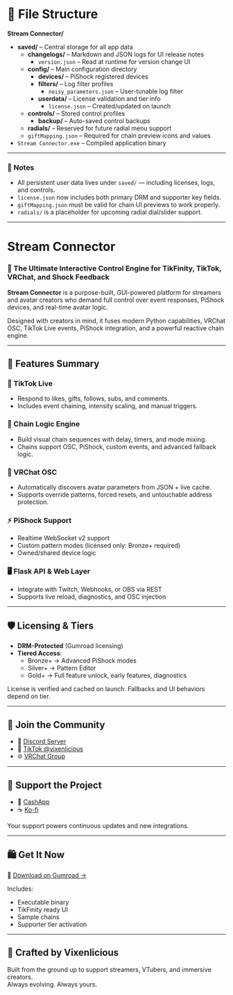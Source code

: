# 📁 File Structure

**Stream Connector/**
- **saved/** – Central storage for all app data  
  - **changelogs/** – Markdown and JSON logs for UI release notes  
    - `version.json` – Read at runtime for version change UI  
  - **config/** – Main configuration directory  
    - **devices/** – PiShock registered devices  
    - **filters/** – Log filter profiles  
      - `noisy_parameters.json` – User-tunable log filter  
    - **userdata/** – License validation and tier info  
      - `license.json` – Created/updated on launch  
  - **controls/** – Stored control profiles  
    - **backup/** – Auto-saved control backups  
  - **radials/** – Reserved for future radial menu support  
  - `giftMapping.json` – Required for chain preview icons and values  
- `Stream Connector.exe` – Compiled application binary  

---

### 📌 Notes

- All persistent user data lives under `saved/` — including licenses, logs, and controls.
- `license.json` now includes both primary DRM and supporter key fields.
- `giftMapping.json` must be valid for chain UI previews to work properly.
- `radials/` is a placeholder for upcoming radial dial/slider support.

---

# Stream Connector

### 🔗 The Ultimate Interactive Control Engine for TikFinity, TikTok, VRChat, and Shock Feedback

**Stream Connector** is a purpose-built, GUI-powered platform for streamers and avatar creators who demand full control over event responses, PiShock devices, and real-time avatar logic.

Designed with creators in mind, it fuses modern Python capabilities, VRChat OSC, TikTok Live events, PiShock integration, and a powerful reactive chain engine.

---

## 🌟 Features Summary

### 🎁 TikTok Live
- Respond to likes, gifts, follows, subs, and comments.
- Includes event chaining, intensity scaling, and manual triggers.

### 🧩 Chain Logic Engine
- Build visual chain sequences with delay, timers, and mode mixing.
- Chains support OSC, PiShock, custom events, and advanced fallback logic.

### 🧠 VRChat OSC
- Automatically discovers avatar parameters from JSON + live cache.
- Supports override patterns, forced resets, and untouchable address protection.

### ⚡ PiShock Support
- Realtime WebSocket v2 support
- Custom pattern modes (licensed only: Bronze+ required)
- Owned/shared device logic

### 🖥️ Flask API & Web Layer
- Integrate with Twitch, Webhooks, or OBS via REST
- Supports live reload, diagnostics, and OSC injection

---

## 🛡️ Licensing & Tiers

- **DRM-Protected** (Gumroad licensing)
- **Tiered Access**:
  - Bronze+ → Advanced PiShock modes
  - Silver+ → Pattern Editor
  - Gold+ → Full feature unlock, early features, diagnostics

License is verified and cached on launch. Fallbacks and UI behaviors depend on tier.

---

## 🤝 Join the Community

- 💬 [Discord Server](https://discord.com/invite/6YCQG8N7fv)
- 🎥 [TikTok @vixenlicious](https://www.tiktok.com/@vixenlicious)
- 🌐 [VRChat Group](https://vrc.group/THEVIX.5990)

---

## 💖 Support the Project

- 💸 [CashApp](https://cash.app/$Vixenlicious)
- ☕ [Ko-fi](https://ko-fi.com/vixenlicious)

Your support powers continuous updates and new integrations.

---

## 🛍️ Get It Now

🔗 [Download on Gumroad →](https://vixenlicious.gumroad.com/)

Includes:
- Executable binary
- TikFinity ready UI
- Sample chains
- Supporter tier activation

---

## 🧠 Crafted by Vixenlicious

Built from the ground up to support streamers, VTubers, and immersive creators.  
Always evolving. Always yours.
